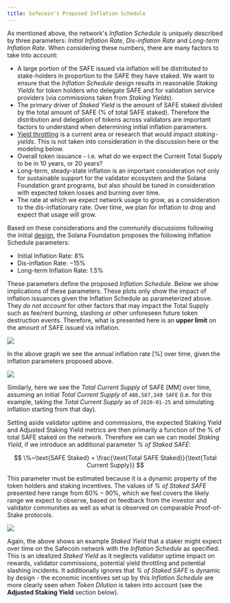 ```yaml
---
title: Safecoin's Proposed Inflation Schedule
---
```


As mentioned above, the network's *Inflation Schedule* is uniquely described by three parameters: *Initial Inflation Rate*, *Dis-inflation Rate* and *Long-term Inflation Rate*. When considering these numbers, there are many factors to take into account:

- A large portion of the SAFE issued via inflation will be distributed to stake-holders in proportion to the SAFE they have staked. We want to ensure that the *Inflation Schedule* design results in reasonable *Staking Yields* for token holders who delegate SAFE and for validation service providers (via commissions taken from *Staking Yields*).
- The primary driver of *Staked Yield* is the amount of SAFE staked divided by the total amount of SAFE (% of total SAFE staked). Therefore the distribution and delegation of tokens across validators are important factors to understand when determining initial inflation parameters.
- [Yield throttling](https://forums.solana.com/t/validator-yield-throttling-proposal-discussion/855/5) is a current area or research that would impact *staking-yields*. This is not taken into consideration in the discussion here or the modeling below.
- Overall token issuance - i.e. what do we expect the Current Total Supply to be in 10 years, or 20 years?
- Long-term, steady-state inflation is an important consideration not only for sustainable support for the validator ecosystem and the Solana Foundation grant programs, but also should be tuned in consideration with expected token losses and burning over time.
- The rate at which we expect network usage to grow, as a consideration to the dis-inflationary rate. Over time, we plan for inflation to drop and expect that usage will grow.

Based on these considerations and the community discussions following the initial [design](https://forums.solana.com/t/solana-inflation-design-overview/920), the Solana Foundation proposes the following Inflation Schedule parameters:

- Initial Inflation Rate: $8\%$
- Dis-inflation Rate: $-15\%$
- Long-term Inflation Rate: $1.5\%$

These parameters define the proposed *Inflation Schedule*. Below we show implications of these parameters. These plots only show the impact of inflation issuances given the Inflation Schedule as parameterized above. They *do not account* for other factors that may impact the Total Supply such as fee/rent burning, slashing or other unforeseen future token destruction events. Therefore, what is presented here is an **upper limit** on the amount of SAFE issued via inflation.

![](/img/p_inflation_schedule.png)

In the above graph we see the annual inflation rate [$\%$] over time, given the inflation parameters proposed above.

![](/img/p_total_supply.png)

Similarly, here we see the *Total Current Supply* of SAFE [MM] over time, assuming an initial *Total Current Supply* of `488,587,349 SAFE` (i.e. for this example, taking the *Total Current Supply* as of `2020-01-25` and simulating inflation starting from that day).

Setting aside validator uptime and commissions, the expected Staking Yield and Adjusted Staking Yield metrics are then primarily a function of the % of total SAFE staked on the network. Therefore we can we can model *Staking Yield*, if we introduce an additional parameter *% of Staked SAFE*:

$$
\%~\text{SAFE Staked} = \frac{\text{Total SAFE Staked}}{\text{Total Current Supply}}
$$

This parameter must be estimated because it is a dynamic property of the token holders and staking incentives. The values of *% of Staked SAFE* presented here range from $60\% - 90\%$, which we feel covers the likely range we expect to observe, based on feedback from the investor and validator communities as well as what is observed on comparable Proof-of-Stake protocols.

![](/img/p_ex_staked_yields.png)

Again, the above shows an example *Staked Yield* that a staker might expect over time on the Safecoin network with the *Inflation Schedule* as specified. This is an idealized *Staked Yield* as it neglects validator uptime impact on rewards, validator commissions, potential yield throttling  and potential slashing incidents. It additionally ignores that *% of Staked SAFE* is dynamic by design - the economic incentives set up by this *Inflation Schedule* are more clearly seen when *Token Dilution* is taken into account (see the **Adjusted Staking Yield** section below).
